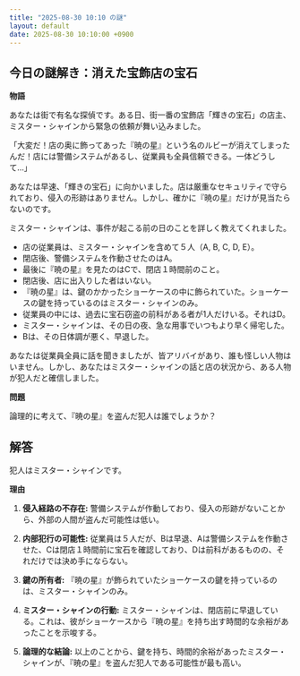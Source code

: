 ```yaml
---
title: "2025-08-30 10:10 の謎"
layout: default
date: 2025-08-30 10:10:00 +0900
---
```

## 今日の謎解き：消えた宝飾店の宝石

**物語**

あなたは街で有名な探偵です。ある日、街一番の宝飾店「輝きの宝石」の店主、ミスター・シャインから緊急の依頼が舞い込みました。

「大変だ！店の奥に飾ってあった『暁の星』という名のルビーが消えてしまったんだ！店には警備システムがあるし、従業員も全員信頼できる。一体どうして…」

あなたは早速、「輝きの宝石」に向かいました。店は厳重なセキュリティで守られており、侵入の形跡はありません。しかし、確かに『暁の星』だけが見当たらないのです。

ミスター・シャインは、事件が起こる前の日のことを詳しく教えてくれました。

*   店の従業員は、ミスター・シャインを含めて５人（A, B, C, D, E）。
*   閉店後、警備システムを作動させたのはA。
*   最後に『暁の星』を見たのはCで、閉店１時間前のこと。
*   閉店後、店に出入りした者はいない。
*   『暁の星』は、鍵のかかったショーケースの中に飾られていた。ショーケースの鍵を持っているのはミスター・シャインのみ。
*   従業員の中には、過去に宝石窃盗の前科がある者が1人だけいる。それはD。
*   ミスター・シャインは、その日の夜、急な用事でいつもより早く帰宅した。
*   Bは、その日体調が悪く、早退した。

あなたは従業員全員に話を聞きましたが、皆アリバイがあり、誰も怪しい人物はいません。しかし、あなたはミスター・シャインの話と店の状況から、ある人物が犯人だと確信しました。

**問題**

論理的に考えて、『暁の星』を盗んだ犯人は誰でしょうか？

## 解答

犯人はミスター・シャインです。

**理由**

1.  **侵入経路の不存在:** 警備システムが作動しており、侵入の形跡がないことから、外部の人間が盗んだ可能性は低い。

2.  **内部犯行の可能性:** 従業員は５人だが、Bは早退、Aは警備システムを作動させた、Cは閉店１時間前に宝石を確認しており、Dは前科があるものの、それだけでは決め手にならない。

3.  **鍵の所有者:** 『暁の星』が飾られていたショーケースの鍵を持っているのは、ミスター・シャインのみ。

4.  **ミスター・シャインの行動:** ミスター・シャインは、閉店前に早退している。これは、彼がショーケースから『暁の星』を持ち出す時間的な余裕があったことを示唆する。

5.  **論理的な結論:** 以上のことから、鍵を持ち、時間的余裕があったミスター・シャインが、『暁の星』を盗んだ犯人である可能性が最も高い。
